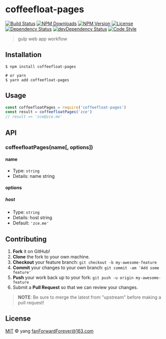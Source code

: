 # coffeefloat-pages

[![Build Status][travis-image]][travis-url]
[![NPM Downloads][downloads-image]][downloads-url]
[![NPM Version][version-image]][version-url]
[![License][license-image]][license-url]
[![Dependency Status][dependency-image]][dependency-url]
[![devDependency Status][devdependency-image]][devdependency-url]
[![Code Style][style-image]][style-url]

> gulp web app workflow

## Installation

```shell
$ npm install coffeefloat-pages

# or yarn
$ yarn add coffeefloat-pages
```

## Usage

<!-- TODO: Introduction of API use -->

```javascript
const coffeefloatPages = require('coffeefloat-pages')
const result = coffeefloatPages('zce')
// result => 'zce@zce.me'
```

## API

<!-- TODO: Introduction of API -->

### coffeefloatPages(name[, options])

#### name

- Type: `string`
- Details: name string

#### options

##### host

- Type: `string`
- Details: host string
- Default: `'zce.me'`

## Contributing

1. **Fork** it on GitHub!
2. **Clone** the fork to your own machine.
3. **Checkout** your feature branch: `git checkout -b my-awesome-feature`
4. **Commit** your changes to your own branch: `git commit -am 'Add some feature'`
5. **Push** your work back up to your fork: `git push -u origin my-awesome-feature`
6. Submit a **Pull Request** so that we can review your changes.

> **NOTE**: Be sure to merge the latest from "upstream" before making a pull request!

## License

[MIT](LICENSE) &copy; yang <fanForwardForever@163.com>



[travis-image]: https://img.shields.io/travis/coffeefloat/coffeefloat-pages/master.svg
[travis-url]: https://travis-ci.org/coffeefloat/coffeefloat-pages
[downloads-image]: https://img.shields.io/npm/dm/coffeefloat-pages.svg
[downloads-url]: https://npmjs.org/package/coffeefloat-pages
[version-image]: https://img.shields.io/npm/v/coffeefloat-pages.svg
[version-url]: https://npmjs.org/package/coffeefloat-pages
[license-image]: https://img.shields.io/github/license/coffeefloat/coffeefloat-pages.svg
[license-url]: https://github.com/coffeefloat/coffeefloat-pages/blob/master/LICENSE
[dependency-image]: https://img.shields.io/david/coffeefloat/coffeefloat-pages.svg
[dependency-url]: https://david-dm.org/coffeefloat/coffeefloat-pages
[devdependency-image]: https://img.shields.io/david/dev/coffeefloat/coffeefloat-pages.svg
[devdependency-url]: https://david-dm.org/coffeefloat/coffeefloat-pages?type=dev
[style-image]: https://img.shields.io/badge/code_style-standard-brightgreen.svg
[style-url]: https://standardjs.com
